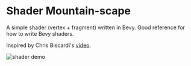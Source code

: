 # Shader Mountain-scape

A simple shader (vertex + fragment) written in Bevy. Good reference for how to write Bevy shaders.

Inspired by Chris Biscardi's [video](https://www.youtube.com/watch?v=85uJc81SQZ4&t=771s).

![shader demo](assets/demo.gif)
